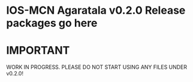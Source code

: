 # IOS-MCN Agaratala v0.2.0 Release packages go here

# IMPORTANT
WORK IN PROGRESS. PLEASE DO NOT START USING ANY FILES UNDER v0.2.0! 